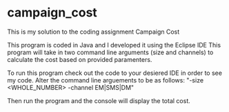 # campaign_cost

This is my solution to the coding assignment Campaign Cost

This program is coded in Java and I developed it using the Eclipse IDE
This program will take in two command line arguments (size and channels) to calculate the cost based on provided paramenters.

To run this program check out the code to your desiered IDE in order to see my code.
Alter the command line arguements to be as follows:
"-size <WHOLE_NUMBER> -channel EM|SMS|DM"

Then run the program and the console will display the total cost.
